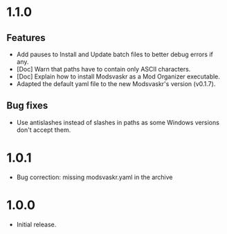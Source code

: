 # 1.1.0

## Features

* Add pauses to Install and Update batch files to better debug errors if any.
* [Doc] Warn that paths have to contain only ASCII characters.
* [Doc] Explain how to install Modsvaskr as a Mod Organizer executable.
* Adapted the default yaml file to the new Modsvaskr's version (v0.1.7).

## Bug fixes

* Use antislashes instead of slashes in paths as some Windows versions don't accept them.

# 1.0.1

* Bug correction: missing modsvaskr.yaml in the archive

# 1.0.0

* Initial release.
